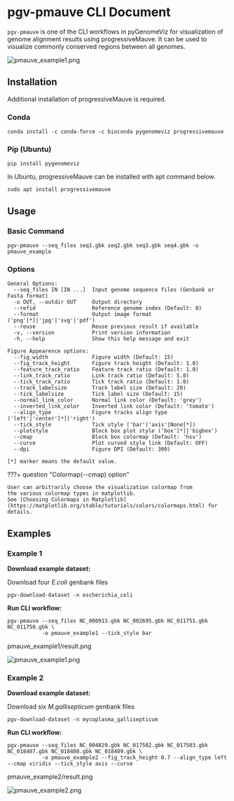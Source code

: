 # pgv-pmauve CLI Document

`pgv-pmauve` is one of the CLI workflows in pyGenomeViz for
visualization of genome alignment results using progressiveMauve.
It can be used to visualize commonly conserved regions between all genomes.

![pmauve_example1.png](../../images/pmauve_example1.png)

## Installation

Additional installation of progressiveMauve is required.

### Conda

    conda install -c conda-force -c bioconda pygenomeviz progressivemauve

### Pip (Ubuntu)

    pip install pygenomeviz

In Ubuntu, progressiveMauve can be installed with apt command below.

    sudo apt install progressivemauve

## Usage

### Basic Command

    pgv-pmauve --seq_files seq1.gbk seq2.gbk seq3.gbk seq4.gbk -o pmauve_example

### Options

    General Options:
      --seq_files IN [IN ...]  Input genome sequence files (Genbank or Fasta format)
      -o OUT, --outdir OUT     Output directory
      --refid                  Reference genome index (Default: 0)
      --format                 Output image format ('png'[*]|'jpg'|'svg'|'pdf')
      --reuse                  Reuse previous result if available
      -v, --version            Print version information
      -h, --help               Show this help message and exit

    Figure Appearence options:
      --fig_width              Figure width (Default: 15)
      --fig_track_height       Figure track height (Default: 1.0)
      --feature_track_ratio    Feature track ratio (Default: 1.0)
      --link_track_ratio       Link track ratio (Default: 5.0)
      --tick_track_ratio       Tick track ratio (Default: 1.0)
      --track_labelsize        Track label size (Default: 20)
      --tick_labelsize         Tick label size (Default: 15)
      --normal_link_color      Normal link color (Default: 'grey')
      --inverted_link_color    Inverted link color (Default: 'tomato')
      --align_type             Figure tracks align type ('left'|'center'[*]|'right')
      --tick_style             Tick style ('bar'|'axis'|None[*])
      --plotstyle              Block box plot style ('box'[*]|'bigbox')
      --cmap                   Block box colormap (Default: 'hsv')
      --curve                  Plot curved style link (Default: OFF)
      --dpi                    Figure DPI (Default: 300)

    [*] marker means the default value.

???+ question "Colormap(--cmap) option"

    User can arbitrarily choose the visualization colormap from 
    the various colormap types in matplotlib.  
    See [Choosing Colormaps in Matplotlib](https://matplotlib.org/stable/tutorials/colors/colormaps.html) for details.

## Examples

### Example 1

**Download example dataset:**

Download four *E.coli* genbank files

    pgv-download-dataset -n escherichia_coli

**Run CLI workflow:**

    pgv-pmauve --seq_files NC_000913.gbk NC_002695.gbk NC_011751.gbk NC_011750.gbk \
               -o pmauve_example1 --tick_style bar

pmauve_example1/result.png

![pmauve_example1.png](../../images/pmauve_example1.png)

### Example 2

**Download example dataset:**

Download six *M.gallisepticum* genbank files

    pgv-download-dataset -n mycoplasma_gallisepticum

**Run CLI workflow:**

    pgv-pmauve --seq_files NC_004829.gbk NC_017502.gbk NC_017503.gbk NC_018407.gbk NC_018408.gbk NC_018409.gbk \
               -o pmauve_example2 --fig_track_height 0.7 --align_type left --cmap viridis --tick_style axis --curve

pmauve_example2/result.png

![pmauve_example2.png](../../images/pmauve_example2.png)
